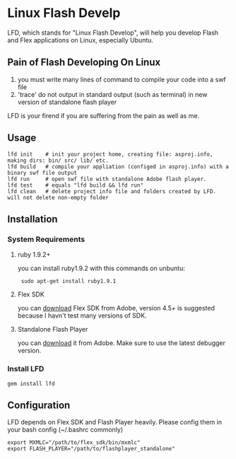 # Linux Flash Develp
LFD,  which stands for "Linux Flash Develop", will help you develop Flash and Flex applications on Linux, especially Ubuntu.

## Pain of Flash Developing On Linux
1. you must write many lines of command to compile your code into a swf file
2. 'trace' do not output in standard output (such as terminal) in new version of standalone flash player

LFD is your firend if you are suffering from the pain as well as me.

## Usage

    lfd init    # init your project home, creating file: asproj.info, making dirs: bin/ src/ lib/ etc.
    lfd build   # compile your appliation (configed in asproj.info) with a binary swf file output
    lfd run     # open swf file with standalone Adobe flash player.
    lfd test    # equals "lfd build && lfd run"
    lfd clean   # delete project info file and folders created by LFD. will not delete non-empty folder

##  Installation
###  System Requirements
1. ruby 1.9.2+ 

    you can install ruby1.9.2 with this commands on unbuntu:

        sudo apt-get install ruby1.9.1

2. Flex SDK

    you can [download](http://opensource.adobe.com/wiki/display/flexsdk/Flex+SDK) Flex SDK from Adobe, version 4.5+ is suggested because I havn't test many versions of SDK.

3. Standalone Flash Player

    you can [download](http://www.adobe.com/support/flashplayer/downloads.html) it from Adobe. Make sure to use the latest debugger version.

### Install LFD

    gem install lfd

## Configuration

LFD depends on Flex SDK and Flash Player heavily. Please config them in your bash config (~/.bashrc commonly)

    export MXMLC="/path/to/flex_sdk/bin/mxmlc"
    export FLASH_PLAYER="/path/to/flashplayer_standalone"
